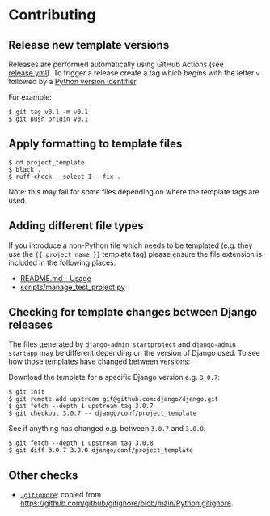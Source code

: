 # Contributing

## Release new template versions

Releases are performed automatically using GitHub Actions (see
[release.yml](.github/workflows/release.yml)). To trigger a release create a tag which
begins with the letter `v` followed by a
[Python version identifier](https://peps.python.org/pep-0440/#version-scheme).

For example:
```console
$ git tag v0.1 -m v0.1
$ git push origin v0.1
```

## Apply formatting to template files

```console
$ cd project_template
$ black .
$ ruff check --select I --fix .
```

Note: this may fail for some files depending on where the template tags are used.

## Adding different file types

If you introduce a non-Python file which needs to be templated (e.g. they use the
`{{ project_name }}` template tag) please ensure the file extension is included in the
following places:

  - [README.md - Usage](README.md#usage)
  - [scripts/manage_test_project.py](scripts/manage_test_project.py)

## Checking for template changes between Django releases

The files generated by `django-admin startproject` and `django-admin startapp` may be
different depending on the version of Django used. To see how those templates have
changed between versions:

Download the template for a specific Django version e.g. `3.0.7`:
```console
$ git init
$ git remote add upstream git@github.com:django/django.git
$ git fetch --depth 1 upstream tag 3.0.7
$ git checkout 3.0.7 -- django/conf/project_template
```

See if anything has changed e.g. between `3.0.7` and `3.0.8`:
```console
$ git fetch --depth 1 upstream tag 3.0.8
$ git diff 3.0.7 3.0.8 django/conf/project_template
```

## Other checks

- [`.gitignore`](project_template/.gitignore): copied from https://github.com/github/gitignore/blob/main/Python.gitignore.
